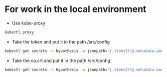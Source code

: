 # For work in the local environment

- Use kube-proxy

```bash
kubectl proxy
```

- Take the token and put it in the path /src/config
```bash
kubectl get secrets -n hypothesis -o jsonpath="{.items[?(@.metadata.annotations['kubernetes\.io/service-account\.name']=='hypothesis-admin')].data.token}"|base64 --decode > token
```

- Take the ca.crt and put it in the path /src/config
```bash
kubectl get secrets -n hypothesis -o jsonpath="{.items[?(@.metadata.annotations['kubernetes\.io/service-account\.name']=='hypothesis-admin')].data.ca\.crt}"|base64 --decode > ca.crt
```
